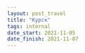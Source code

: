 ```yaml
---
layout: post_travel
title: "Курск"
tags: internal
date_start: 2021-11-05
date_finish: 2021-11-07
---
```

